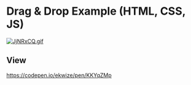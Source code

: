 # Drag & Drop Example (HTML, CSS, JS)

[![JjNRxCQ.gif](https://iili.io/JjNRxCQ.gif)](https://freeimage.host/)

## View
<https://codepen.io/ekwize/pen/KKYqZMp>
